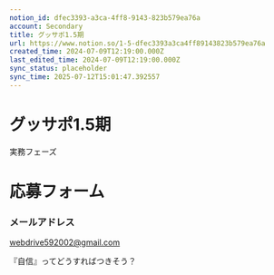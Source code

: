 ```yaml
---
notion_id: dfec3393-a3ca-4ff8-9143-823b579ea76a
account: Secondary
title: グッサポ1.5期
url: https://www.notion.so/1-5-dfec3393a3ca4ff89143823b579ea76a
created_time: 2024-07-09T12:19:00.000Z
last_edited_time: 2024-07-09T12:19:00.000Z
sync_status: placeholder
sync_time: 2025-07-12T15:01:47.392557
---
```

# グッサポ1.5期

実務フェーズ
  # 応募フォーム
  ### メールアドレス
  [webdrive592002@gmail.com](mailto:webdrive592002@gmail.com)
  
  『自信』ってどうすればつきそう？